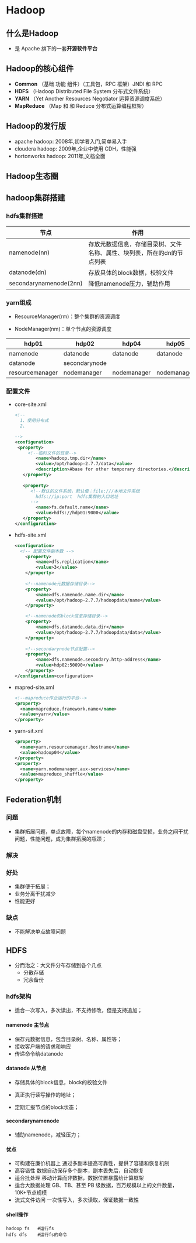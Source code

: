 # Hadoop

## 什么是Hadoop

-  是 Apache 旗下的一套**开源软件平台**

## Hadoop的核心组件

- **Common** （基础 功能 组件）（工具包，RPC 框架）JNDI 和 RPC
- **HDFS**       （Hadoop Distributed File System 分布式文件系统）
- **YARN**       （Yet Another Resources Negotiator 运算资源调度系统）
- **MapReduce** （Map 和 和 Reduce 分布式运算编程框架）



## Hadoop的发行版

* apache hadoop: 2008年,初学者入门,简单易入手
* cloudera hadoop: 2009年,企业中使用 CDH，性能强
* hortonworks hadoop: 2011年,文档全面

## Hadoop生态圈

## hadoop集群搭建

### hdfs集群搭建

| 节点                   | 作用                                                         |
| ---------------------- | ------------------------------------------------------------ |
| namenode(nn)           | 存放元数据信息，存储目录树、文件名称、属性、块列表，所在的dn的节点列表 |
| datanode(dn)           | 存放具体的block数据，校验文件                                |
| secondarynamenode(2nn) | 降低namenode压力，辅助作用                                   |

### yarn组成

- ResourceManager(rm)：整个集群的资源调度

- NodeManager(nm)：单个节点的资源调度



| hdp01           | hdp02         | hdp04       | hdp05       |
| --------------- | ------------- | ----------- | ----------- |
| namenode        | datanode      | datanode    | datanode    |
| datanode        | secondarynode |             |             |
| resourcemanager | nodemanager   | nodemanager | nodemanager |





### 配置文件

- core-site.xml

  ```xml
  <!--
  	1、使用分布式
  	2、
  
  -->
  <configuration>
   <property> 
       <!--临时文件的目录-->
          <name>hadoop.tmp.dir</name>
          <value>/opt/hadoop-2.7.7/data</value>
          <description>Abase for other temporary directories.</description>
     </property>
      
     <property>
        <!--默认的文件系统，默认值：file:///本地文件系统
  		  hdfs://ip:port  hdfs集群的入口地址
  		--> 
          <name>fs.default.name</name>
          <value>hdfs://hdp01:9000</value>
     </property>
  </configuration>
  ```

- hdfs-site.xml

  ```xml
  <configuration>
  	<!-- 配置文件副本数 -->
      <property>
          <name>dfs.replication</name>
          <value>3</value>
      </property>
      
      <!--namenode元数据存储目录-->
      <property>
          <name>dfs.namenode.name.dir</name>
          <value>/opt/hadoop-2.7.7/hadoopdata/name</value>
      </property>
  
      <!--namenode的block信息存储目录-->
      <property>
          <name>dfs.datanode.data.dir</name>
          <value>/opt/hadoop-2.7.7/hadoopdata/data</value>
      </property>
      
      <!--secondarynode节点配置-->
      <property>
          <name>dfs.namenode.secondary.http-address</name>
          <value>hdp02:50090</value>
      </property>
  </configuration>configuration>
  ```

- mapred-site.xml

  ```xml
  <!--mapreduce作业运行的平台-->
  <property>
  	<name>mapreduce.framework.name</name>
  	<value>yarn</value>
  </property>
  ```

- yarn-sit.xml

  ```xml
  <property>
  	<name>yarn.resourcemanager.hostname</name>
  	<value>hadoop04</value>
  </property>
  <property>
  	<name>yarn.nodemanager.aux-services</name>
  	<value>mapreduce_shuffle</value>
  </property>
  ```

  





## Federation机制

### 问题

- 集群拓展问题，单点故障，每个namenode的内存和磁盘受损，业务之间干扰问题，性能问题，成为集群拓展的瓶颈；



### 解决





### 好处

- 集群便于拓展；
- 业务分离干扰减少
- 性能更好



### 缺点

- 不能解决单点故障问题







## HDFS

- 分而治之：大文件分布存储到各个几点
  - 分散存储
  - 冗余备份

### hdfs架构

- 适合一次写入，多次读出，不支持修改，但是支持追加；

#### namenode 主节点

- 保存元数据信息，包含目录树、名称、属性等；
- 接收客户端的请求和响应
- 传递命令给datanode

#### datanode 从节点

- 存储具体的block信息，block的校验文件

- 真正执行读写操作的地址；
- 定期汇报节点的block状态；

#### secondarynamenode

- 辅助namenode，减轻压力；

#### 优点

- 可构建在廉价机器上
  通过多副本提高可靠性，提供了容错和恢复机制
- 高容错性
  数据自动保存多个副本，副本丢失后，自动恢复
- 适合批处理
  移动计算而非数据，数据位置暴露给计算框架
- 适合大数据处理
  GB、TB、甚至 PB 级数据，百万规模以上的文件数量，10K+节点规模
- 流式文件访问
  一次性写入，多次读取，保证数据一致性

#### shell操作

```shell
hadoop fs   #运行fs   
hdfs dfs    #运行fs的命令




```

